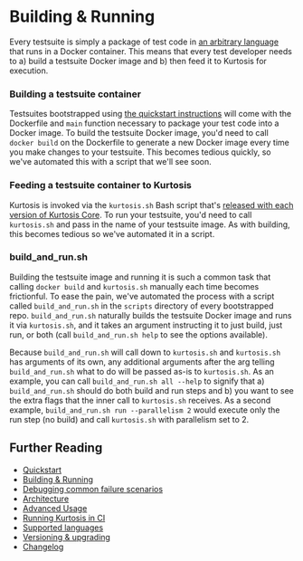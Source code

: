 Building & Running
==================
Every testsuite is simply a package of test code in [an arbitrary language](https://github.com/kurtosis-tech/kurtosis-docs/blob/master/supported-languages.md) that runs in a Docker container. This means that every test developer needs to a) build a testsuite Docker image and b) then feed it to Kurtosis for execution.

### Building a testsuite container
Testsuites bootstrapped using [the quickstart instructions](./quickstart.md) will come with the Dockerfile and `main` function necessary to package your test code into a Docker image. To build the testsuite Docker image, you'd need to call `docker build` on the Dockerfile to generate a new Docker image every time you make changes to your testsuite. This becomes tedious quickly, so we've automated this with a script that we'll see soon.

### Feeding a testsuite container to Kurtosis
Kurtosis is invoked via the `kurtosis.sh` Bash script that's [released with each version of Kurtosis Core](https://kurtosis-public-access.s3.us-east-1.amazonaws.com/index.html?prefix=wrapper-script/). To run your testsuite, you'd need to call `kurtosis.sh` and pass in the name of your testsuite image. As with building, this becomes tedious so we've automated it in a script.

### build_and_run.sh
Building the testsuite image and running it is such a common task that calling `docker build` and `kurtosis.sh` manually each time becomes frictionful. To ease the pain, we've automated the process with a script called `build_and_run.sh` in the `scripts` directory of every bootstrapped repo. `build_and_run.sh` naturally builds the testsuite Docker image and runs it via `kurtosis.sh`, and it takes an argument instructing it to just build, just run, or both (call `build_and_run.sh help` to see the options available).

Because `build_and_run.sh` will call down to `kurtosis.sh` and `kurtosis.sh` has arguments of its own, any additional arguments after the arg telling `build_and_run.sh` what to do will be passed as-is to `kurtosis.sh`. As an example, you can call `build_and_run.sh all --help` to signify that a) `build_and_run.sh` should do both build and run steps and b) you want to see the extra flags that the inner call to `kurtosis.sh` receives. As a second example, `build_and_run.sh run --parallelism 2` would execute only the run step (no build) and call `kurtosis.sh` with parallelism set to 2.

Further Reading
---------------
* [Quickstart](./quickstart.md)
* [Building & Running](./building-and-running.md)
* [Debugging common failure scenarios](./debugging-failed-tests.md)
* [Architecture](./architecture.md)
* [Advanced Usage](./advanced-usage.md)
* [Running Kurtosis in CI](./running-in-ci.md)
* [Supported languages](./supported-languages.md)
* [Versioning & upgrading](./versioning-and-upgrading.md)
* [Changelog](./changelog.md) 
